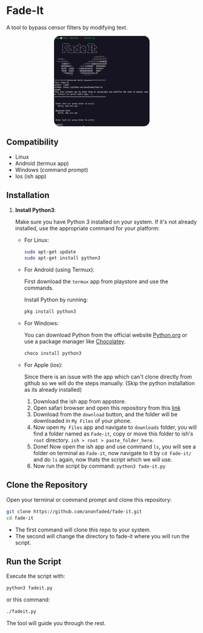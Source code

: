 # Fade-It

A tool to bypass censor filters by modifying text.

<img src="ss.png" width="50%" style="display: block; justify-content: center; margin: 0 auto; border-radius: 15px;">

## Compatibility 

- Linux
- Android (termux app)
- Windows (command prompt)
- Ios (ish app)

## Installation

1. **Install Python3**:

   Make sure you have Python 3 installed on your system. If it's not already installed, use the appropriate command for your platform:

   - For Linux:
     ```bash
     sudo apt-get update
     sudo apt-get install python3
     ```

   - For Android (using Termux):

     First download the `termux` app from playstore and use the commands.

     Install Python by running:
     ```bash
     pkg install python3
     ```

   - For Windows:

     You can download Python from the official website [Python.org](https://www.python.org/downloads/) or use a package manager like [Chocolatey](https://chocolatey.org/).

     ```powershell
     choco install python3
     ```

   - For Apple (ios):

     Since there is an issue with the app which can't clone directly from github so we will do the steps manually. (Skip the python installation as its already installed)

     1. Download the ish app from appstore.
     2. Open safari browser and open this repository from this [link](https://github.com/anonfaded/fade-it)
     3. Download from the `download` button, and the folder will be downloaded in `My Files` of your phone.
     4. Now open `My Files` app and navigate to `downloads` folder, you will find a folder named as `Fade-it`, copy or move this folder to ish's `root` directory. `ish > root > paste_folder_here`.
     5. Done! Now open the ish app and use command `ls`, you will see a folder on terminal as `Fade-it`, now navigate to it by `cd Fade-it/` and do `ls` again, now thats the script which we will use.
     6. Now run the script by command: `python3 fade-it.py`


## **Clone the Repository**

   Open your terminal or command prompt and clone this repository:

   ```bash
   git clone https://github.com/anonfaded/fade-it.git
   cd fade-it
   ```
   - The first command will clone this repo to your system.
   - The second will change the directory to fade-it where you will run the script.

## **Run the Script**

Execute the script with:

```bash
python3 fadeit.py
```
or this command:
```bash
./fadeit.py
```

The tool will guide you through the rest.